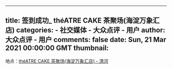 
---
title: 签到成功_ théATRE CAKE 茶聚场(海淀万象汇店)
categories: 
    - 社交媒体
    - 大众点评 - 用户
author: 大众点评 - 用户
comments: false
date: Sun, 21 Mar 2021 00:00:00 GMT
thumbnail: 
---

<div>   
地点：<a href="http://www.dianping.com/shop/743542900">théATRE CAKE 茶聚场(海淀万象汇店) - 清河 </a>  
</div>
            